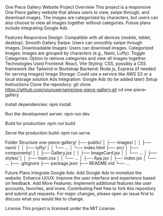 One Piece Gallery Website
Project Overview
This project is a responsive One Piece gallery website that allows users to view, swipe through, and download images. The images are categorized by characters, but users can also choose to view all images together without categories. Future plans include integrating Google Ads.

Features
Responsive Design: Compatible with all devices (mobile, tablet, desktop).
Smooth Gallery Swipe: Users can smoothly swipe through images.
Downloadable Images: Users can download images.
Categorized Images: Images are grouped by characters (e.g., Nami, Luffy).
Toggle Categories: Option to remove categories and view all images together.
Technologies Used
Frontend: React, Vite
Styling: CSS, possibly a CSS framework like Tailwind or Bootstrap
Backend: Node.js, Express (if needed for serving images)
Image Storage: Could use a service like AWS S3 or a local storage solution
Ads Integration: Google Ads (to be added later)
Setup Instructions
Clone the repository:
git clone https://github.com/yourusername/one-piece-gallery.git
cd one-piece-gallery

Install dependencies:
npm install

Run the development server:
npm run dev

Build for production:
npm run build

Serve the production build:
npm run serve

Folder Structure
one-piece-gallery/
├── public/
│   ├── images/
│   │   ├── nami/
│   │   ├── luffy/
│   │   └── ...
│   └── index.html
├── src/
│   ├── components/
│   │   ├── Gallery.jsx
│   │   ├── ImageCard.jsx
│   │   └── ...
│   ├── styles/
│   │   ├── main.css
│   │   └── ...
│   ├── App.jsx
│   ├── index.jsx
│   └── ...
├── .gitignore
├── package.json
├── README.md
└── ...

Future Plans
Integrate Google Ads: Add Google Ads to monetize the website.
Enhance UI/UX: Improve the user interface and experience based on feedback.
Add More Features: Implement additional features like user accounts, favorites, and more.
Contributing
Feel free to fork this repository and submit pull requests. For major changes, please open an issue first to discuss what you would like to change.

License
This project is licensed under the MIT License.
